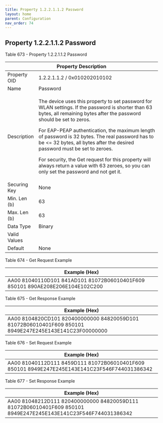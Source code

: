 ```yaml
---
title: Property 1.2.2.1.1.2 Password
layout: home
parent: Configuration
nav_order: 74
---
```


## Property 1.2.2.1.1.2 Password

Table 673 - Property 1.2.2.1.1.2 Password

<table>
<colgroup>
<col style="width: 14%" />
<col style="width: 85%" />
</colgroup>
<thead>
<tr>
<th colspan="2">Property Description</th>
</tr>
</thead>
<tbody>
<tr>
<td>Property OID</td>
<td>1.2.2.1.1.2 / 0x010202010102</td>
</tr>
<tr>
<td>Name</td>
<td>Password</td>
</tr>
<tr>
<td>Description</td>
<td><p>The device uses this property to set password for WLAN settings.
If the password is shorter than 63 bytes, all remaining bytes after the
password should be set to zeros.</p>
<p>For EAP-PEAP authentication, the maximum length of password is 32
bytes. The real password has to be &lt;= 32 bytes, all bytes after the
desired password must be set to zeroes.</p>
<p>For security, the Get request for this property will always return a
value with 63 zeroes, so you can only set the password and not get
it.</p></td>
</tr>
<tr>
<td>Securing Key</td>
<td>None</td>
</tr>
<tr>
<td>Min. Len (b)</td>
<td>63</td>
</tr>
<tr>
<td>Max. Len (b)</td>
<td>63</td>
</tr>
<tr>
<td>Data Type</td>
<td>Binary</td>
</tr>
<tr>
<td>Valid Values</td>
<td></td>
</tr>
<tr>
<td>Default</td>
<td>None</td>
</tr>
</tbody>
</table>

Table 674 - Get Request Example

| Example (Hex) |
|----|
| AA00 81040110D101 841AD101 81072B06010401F609 850101 890AE208E206E104E102C200 |

Table 675 - Get Response Example

| Example (Hex) |
|----|
| AA00 8104820CD101 820400000000 84820059D101 81072B06010401F609 850101 8949E247E245E143E141C23F00000000 |

Table 676 - Set Request Example

| Example (Hex) |
|----|
| AA00 81040112D111 8459D111 81072B06010401F609 850101 8949E247E245E143E141C23F546F744031386342 |

Table 677 - Set Response Example

| Example (Hex) |
|----|
| AA00 81048212D111 820400000000 84820059D111 81072B06010401F609 850101 8949E247E245E143E141C23F546F744031386342 |

##